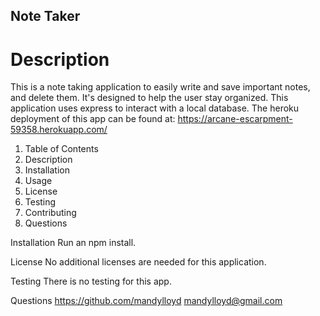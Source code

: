 ## Note Taker

# Description

This is a note taking application to easily write and save important notes, and delete them. It's designed to help the user stay organized. This application uses express to interact with a local database. The heroku deployment of this app can be found at: https://arcane-escarpment-59358.herokuapp.com/

1. Table of Contents
2. Description
3. Installation
4. Usage
5. License
6. Testing
7. Contributing
8. Questions

Installation
Run an npm install.

License
No additional licenses are needed for this application.


Testing
There is no testing for this app.


Questions
https://github.com/mandylloyd
mandylloyd@gmail.com